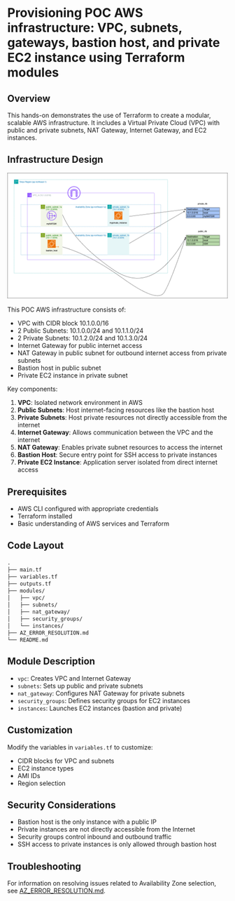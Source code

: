 # Provisioning POC AWS infrastructure: VPC, subnets, gateways, bastion host, and private EC2 instance using Terraform modules

## Overview

This hands-on demonstrates the use of Terraform to create a modular, scalable AWS infrastructure. It includes a Virtual Private Cloud (VPC) with public and private subnets, NAT Gateway, Internet Gateway, and EC2 instances. 

## Infrastructure Design

![AWS Infrastructure Design](./images/AWSInfrastructureDesign.png)

This POC AWS infrastructure consists of:

- VPC with CIDR block 10.1.0.0/16
- 2 Public Subnets: 10.1.0.0/24 and 10.1.1.0/24
- 2 Private Subnets: 10.1.2.0/24 and 10.1.3.0/24
- Internet Gateway for public internet access
- NAT Gateway in public subnet for outbound internet access from private subnets
- Bastion host in public subnet
- Private EC2 instance in private subnet

Key components:
1. **VPC**: Isolated network environment in AWS
2. **Public Subnets**: Host internet-facing resources like the bastion host
3. **Private Subnets**: Host private resources not directly accessible from the internet
4. **Internet Gateway**: Allows communication between the VPC and the internet
5. **NAT Gateway**: Enables private subnet resources to access the internet
6. **Bastion Host**: Secure entry point for SSH access to private instances
7. **Private EC2 Instance**: Application server isolated from direct internet access

## Prerequisites

- AWS CLI configured with appropriate credentials
- Terraform installed
- Basic understanding of AWS services and Terraform

## Code Layout

```
.
├── main.tf
├── variables.tf
├── outputs.tf
├── modules/
│   ├── vpc/
│   ├── subnets/
│   ├── nat_gateway/
│   ├── security_groups/
│   └── instances/
├── AZ_ERROR_RESOLUTION.md
└── README.md
```

## Module Description

- `vpc`: Creates VPC and Internet Gateway
- `subnets`: Sets up public and private subnets
- `nat_gateway`: Configures NAT Gateway for private subnets
- `security_groups`: Defines security groups for EC2 instances
- `instances`: Launches EC2 instances (bastion and private)

## Customization

Modify the variables in `variables.tf` to customize:
- CIDR blocks for VPC and subnets
- EC2 instance types
- AMI IDs
- Region selection

## Security Considerations

- Bastion host is the only instance with a public IP
- Private instances are not directly accessible from the Internet
- Security groups control inbound and outbound traffic
- SSH access to private instances is only allowed through bastion host

## Troubleshooting

For information on resolving issues related to Availability Zone selection, see [AZ_ERROR_RESOLUTION.md](./AZ_ERROR_RESOLUTION.md).